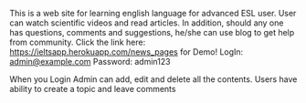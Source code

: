 This is a web site for learning english language for advanced ESL user. User can watch scientific videos and read articles. In addition, should any one has questions, comments and suggestions, he/she can use blog to get help from community.
Click the link here: https://ieltsapp.herokuapp.com/news_pages for Demo!
  LogIn:    admin@example.com
  Password: admin123
  
When you Login Admin can add, edit and delete all the contents. Users have ability to create a topic and leave comments

